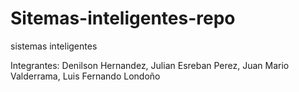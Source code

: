 # Sitemas-inteligentes-repo
sistemas inteligentes

Integrantes:
Denilson Hernandez,
Julian Esreban Perez,
Juan Mario Valderrama,
Luis Fernando Londoño

